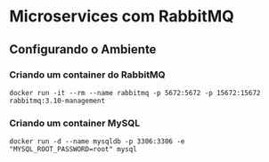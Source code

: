 # Microservices com RabbitMQ

## Configurando o Ambiente

### Criando um container do RabbitMQ

```text
docker run -it --rm --name rabbitmq -p 5672:5672 -p 15672:15672 rabbitmq:3.10-management
```

### Criando um container MySQL

```text
docker run -d --name mysqldb -p 3306:3306 -e "MYSQL_ROOT_PASSWORD=root" mysql
```
